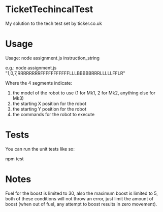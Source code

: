 # TicketTechincalTest
My solution to the tech test set by ticker.co.uk

# Usage

Usage: node assignment.js instruction_string

e.g.: node assignment.js "1,0,7,RRRRRRRRFFFFFFFFFFFLLLBBBBBRRRLLLLLFFLR"

Where the 4 segments indicate:

1) the model of the robot to use (1 for Mk1, 2 for Mk2, anything else for Mk3)
2) the starting X position for the robot
3) the starting Y position for the robot
4) the commands for the robot to execute

# Tests

You can run the unit tests like so:

npm test

# Notes

Fuel for the boost is limited to 30, also the maximum boost is limited to 5, both of these conditions will not throw an error, just limit the amount of boost (when out of fuel, any attempt to boost results in zero movement).
